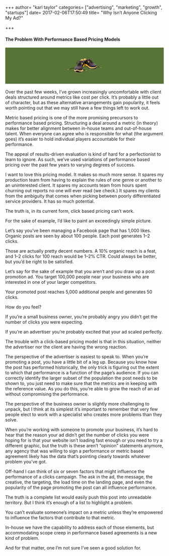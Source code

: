 +++
author= "karl taylor"
categories= ["advertising", "marketing", "growth", "startups"]
date= 2017-02-06T17:50:49
title= "Why Isn’t Anyone Clicking My Ad?"

+++

 #### The Problem With Performance Based Pricing Models

  ![](https://raw.githubusercontent.com/karljtaylor/kjt/blog/content/assets/c2292-1tbxoqb8muuegx4wenv68zg.png)  


 Over the past few weeks, I’ve grown increasingly uncomfortable with client deals structured around metrics like cost per click. It’s probably a little out of character, but as these alternative arrangements gain popularity, it feels worth pointing out that we may still have a few things left to work out.

 Metric based pricing is one of the more promising precursors to performance based pricing. Structuring a deal around a metric (in theory) makes for better alignment between in-house teams and out-of-house talent. When everyone can agree who is responsible for what (the argument goes) it’s easier to hold individual players accountable for their performance.

 The appeal of results-driven evaluation is kind of hard for a perfectionist to learn to ignore. As such, we’ve used variations of performance based pricing over the past few years to varying degrees of success.

 I want to love this pricing model. It makes so much more sense. It spares my production team from having to explain the rules of one genre or another to an uninterested client. It spares my accounts team from hours spent churning out reports no one will ever read (we check.) It spares my clients from the ambiguity that comes when picking between poorly differentiated service providers. It has so much potential.

 The truth is, in its current form, click based pricing can’t work.

  For the sake of example, I’d like to paint an exceedingly simple picture.

 Let’s say you’ve been managing a Facebook page that has 1,000 likes. Organic posts are seen by about 100 people. Each post generates 1–2 clicks.

 Those are actually pretty decent numbers. A 10% organic reach is a feat, and 1–2 clicks for 100 reach would be 1–2% CTR. Could always be better, but you’d be right to be satisfied.

 Let’s say for the sake of example that you aren’t and you draw up a post promotion ad. You target 100,000 people near your business who are interested in one of your larger competitors.

 Your promoted post reaches 5,000 additional people and generates 50 clicks.

 How do you feel?

  If you’re a small business owner, you’re probably angry you didn’t get the number of clicks you were expecting.

 If you’re an advertiser you’re probably excited that your ad scaled perfectly.

  The trouble with a click-based pricing model is that in this situation, neither the advertiser nor the client are having the wrong reaction.

 The perspective of the advertiser is easiest to speak to. When you’re promoting a post, you have a little bit of a leg up. Because you know how the post has performed historically, the only trick is figuring out the extent to which that performance is a function of the page’s audience. If you can correctly identify the larger subset of the population the post needs to be shown to, you just need to make sure that the metrics are in keeping with the reference value. As you do this, you’re able to grow the reach of an ad without compromising the performance.

 The perspective of the business owner is slightly more challenging to unpack, but I think at its simplest it’s important to remember that very few people elect to work with a specialist who creates more problems than they solve.

 When you’re working with someone to promote your business, it’s hard to hear that the reason your ad didn’t get the number of clicks you were hoping for is that your website isn’t loading fast enough or you need to try a different graphic, but the truth is these aren’t “opinion” statements anymore, any agency that was willing to sign a performance or metric based agreement likely has the data that’s pointing clearly towards whatever problem you’ve got.

 Off-hand I can think of six or seven factors that might influence the performance of a clicks campaign. The ask in the ad, the message, the creative, the targeting, the load time on the landing page, and even the popularity of the page promoting the post can all influence performance.

 The truth is a complete list would easily push this post into unreadable territory. But I think it’s enough of a list to highlight a problem.

 You can’t evaluate someone’s impact on a metric unless they’re empowered to influence the factors that contribute to that metric.

 In-house we have the capability to address each of those elements, but accommodating scope creep in performance based agreements is a new kind of problem.

 And for that matter, one I’m not sure I’ve seen a good solution for.
